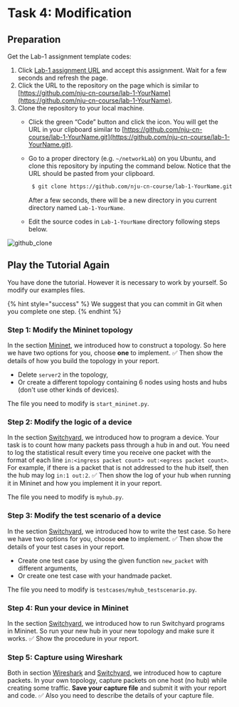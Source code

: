 # Task 4: Modification

## Preparation

Get the Lab-1 assignment template codes:

1. Click [Lab-1 assignment URL](https://classroom.github.com/a/XHb80MIt) and accept this assignment. Wait for a few seconds and refresh the page.
2. Click the URL to the repository on the page which is similar to [https://github.com/nju-cn-course/lab-1-YourName](https://github.com/nju-cn-course/lab-1-YourName).
3. Clone the repository to your local machine.
   * Click the green “Code” button and click the icon. You will get the URL in your clipboard similar to [https://github.com/nju-cn-course/lab-1-YourName.git](https://github.com/nju-cn-course/lab-1-YourName.git).
   *   Go to a proper directory (e.g. `~/networkLab`) on you Ubuntu, and clone this repository by inputing the command below. Notice that the URL should be pasted from your clipboard.

       ```bash
        $ git clone https://github.com/nju-cn-course/lab-1-YourName.git
       ```

       After a few seconds, there will be a new directory in you current directory named `Lab-1-YourName`.
   * Edit the source codes in `Lab-1-YourName` directory following steps below.

![github\_clone](../.gitbook/assets/github\_clone.png)

## Play the Tutorial Again

You have done the tutorial. However it is necessary to work by yourself. So modify our examples files.

{% hint style="success" %}
We suggest that you can commit in Git when you complete one step.
{% endhint %}

### Step 1: Modify the Mininet topology

In the section [Mininet](workflow/mininet.md), we introduced how to construct a topology. So here we have two options for you, choose **one** to implement. ✅ Then show the details of how you build the topology in your report.

* Delete `server2` in the topology,
* Or create a different topology containing 6 nodes using hosts and hubs (don't use other kinds of devices).

The file you need to modify is `start_mininet.py`.

### Step 2: Modify the logic of a device

In the section [Switchyard](workflow/switchyard.md), we introduced how to program a device. Your task is to count how many packets pass through a hub in and out. You need to log the statistical result every time you receive one packet with the format of each line `in:<ingress packet count> out:<egress packet count>`. For example, if there is a packet that is not addressed to the hub itself, then the hub may log `in:1 out:2`. ✅ Then show the log of your hub when running it in Mininet and how you implement it in your report.

The file you need to modify is `myhub.py`.

### Step 3: Modify the test scenario of a device

In the section [Switchyard](workflow/switchyard.md), we introduced how to write the test case. So here we have two options for you, choose **one** to implement. ✅ Then show the details of your test cases in your report.

* Create one test case by using the given function `new_packet` with different arguments,
* Or create one test case with your handmade packet.

The file you need to modify is `testcases/myhub_testscenario.py`.

### Step 4: Run your device in Mininet

In the section [Switchyard](workflow/switchyard.md), we introduced how to run Switchyard programs in Mininet. So run your new hub in your new topology and make sure it works. ✅ Show the procedure in your report.

### Step 5: Capture using Wireshark

Both in section [Wireshark](workflow/wireshark.md) and [Switchyard](workflow/switchyard.md), we introduced how to capture packets. In your own topology, capture packets on one host (no hub) while creating some traffic. **Save your capture file** and submit it with your report and code. ✅ Also you need to describe the details of your capture file.
